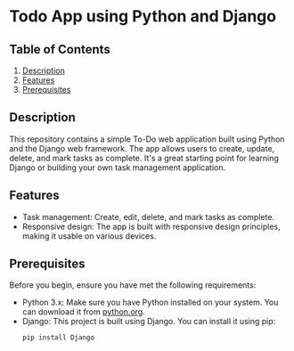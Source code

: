 # Todo App using Python and Django

## Table of Contents
1. [Description](#description)
2. [Features](#features)
3. [Prerequisites](#prerequisites)

## Description
This repository contains a simple To-Do web application built using Python and the Django web framework. The app allows users to create, update, delete, and mark tasks as complete. It's a great starting point for learning Django or building your own task management application.

## Features
- Task management: Create, edit, delete, and mark tasks as complete.
- Responsive design: The app is built with responsive design principles, making it usable on various devices.

## Prerequisites
Before you begin, ensure you have met the following requirements:
- Python 3.x: Make sure you have Python installed on your system. You can download it from [python.org](https://www.python.org/downloads/).
- Django: This project is built using Django. You can install it using pip:
  ```bash
  pip install Django
